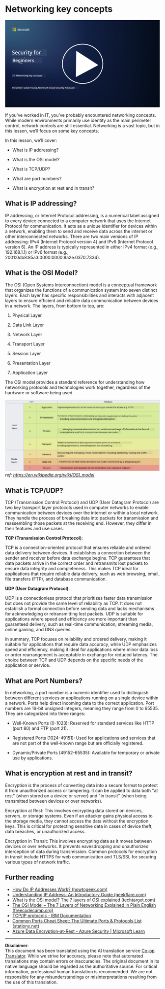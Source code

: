 <!--
CO_OP_TRANSLATOR_METADATA:
{
  "original_hash": "252724eceeb183fb9018f88c5e1a3f0c",
  "translation_date": "2025-09-04T01:42:32+00:00",
  "source_file": "3.1 Networking key concepts.md",
  "language_code": "en"
}
-->
# Networking key concepts

[![Watch the video](../../translated_images/3-1_placeholder.4175b570caca311e2bfc7e19ab9e1f14144b17af49b128ea998c2a7211f49795.en.png)](https://learn-video.azurefd.net/vod/player?id=1d8606a8-8357-4dae-8b8f-0a13c3fddd7a)

If you’ve worked in IT, you’ve probably encountered networking concepts. While modern environments primarily use identity as the main perimeter control, network controls are still essential. Networking is a vast topic, but in this lesson, we’ll focus on some key concepts.

In this lesson, we’ll cover:

 - What is IP addressing?
   
 - What is the OSI model?

 - What is TCP/UDP?

 - What are port numbers?

 - What is encryption at rest and in transit?

## What is IP addressing?

IP addressing, or Internet Protocol addressing, is a numerical label assigned to every device connected to a computer network that uses the Internet Protocol for communication. It acts as a unique identifier for devices within a network, enabling them to send and receive data across the internet or other interconnected networks. There are two main versions of IP addressing: IPv4 (Internet Protocol version 4) and IPv6 (Internet Protocol version 6). An IP address is typically represented in either IPv4 format (e.g., 192.168.1.1) or IPv6 format (e.g., 2001:0db8:85a3:0000:0000:8a2e:0370:7334).

## What is the OSI Model?

The OSI (Open Systems Interconnection) model is a conceptual framework that organizes the functions of a communication system into seven distinct layers. Each layer has specific responsibilities and interacts with adjacent layers to ensure efficient and reliable data communication between devices in a network. The layers, from bottom to top, are:

 1. Physical Layer
    
 2. Data Link Layer

 3. Network Layer

 4. Transport Layer

 5. Session Layer

 6. Presentation Layer

 7. Application Layer

The OSI model provides a standard reference for understanding how networking protocols and technologies work together, regardless of the hardware or software being used.

![image](../../translated_images/osilayers.3489744e4715f50913c8f8cfe8deaccdcee6b0642bb18344496faed0abb58051.en.png)
_ref: https://en.wikipedia.org/wiki/OSI_model_

## What is TCP/UDP?

TCP (Transmission Control Protocol) and UDP (User Datagram Protocol) are two key transport layer protocols used in computer networks to enable communication between devices over the internet or within a local network. They handle the process of breaking data into packets for transmission and reassembling those packets at the receiving end. However, they differ in their features and use cases.

**TCP (Transmission Control Protocol)**:

TCP is a connection-oriented protocol that ensures reliable and ordered data delivery between devices. It establishes a connection between the sender and receiver before data exchange begins. TCP guarantees that data packets arrive in the correct order and retransmits lost packets to ensure data integrity and completeness. This makes TCP ideal for applications that require reliable data delivery, such as web browsing, email, file transfers (FTP), and database communication.

**UDP (User Datagram Protocol)**:

UDP is a connectionless protocol that prioritizes faster data transmission but does not provide the same level of reliability as TCP. It does not establish a formal connection before sending data and lacks mechanisms for acknowledging or retransmitting lost packets. UDP is suitable for applications where speed and efficiency are more important than guaranteed delivery, such as real-time communication, streaming media, online gaming, and DNS queries.

In summary, TCP focuses on reliability and ordered delivery, making it suitable for applications that require data accuracy, while UDP emphasizes speed and efficiency, making it ideal for applications where minor data loss or order rearrangement is acceptable in exchange for reduced latency. The choice between TCP and UDP depends on the specific needs of the application or service.

## What are Port Numbers?

In networking, a port number is a numeric identifier used to distinguish between different services or applications running on a single device within a network. Ports help direct incoming data to the correct application. Port numbers are 16-bit unsigned integers, meaning they range from 0 to 65535. They are categorized into three ranges:

- Well-Known Ports (0-1023): Reserved for standard services like HTTP (port 80) and FTP (port 21).

- Registered Ports (1024-49151): Used for applications and services that are not part of the well-known range but are officially registered.

- Dynamic/Private Ports (49152-65535): Available for temporary or private use by applications.

## What is encryption at rest and in transit?

Encryption is the process of converting data into a secure format to protect it from unauthorized access or tampering. It can be applied to data both "at rest" (when stored on a device or server) and "in transit" (when being transmitted between devices or over networks).

Encryption at Rest: This involves encrypting data stored on devices, servers, or storage systems. Even if an attacker gains physical access to the storage media, they cannot access the data without the encryption keys. This is critical for protecting sensitive data in cases of device theft, data breaches, or unauthorized access.

Encryption in Transit: This involves encrypting data as it moves between devices or over networks. It prevents eavesdropping and unauthorized interception of data during transmission. Common protocols for encryption in transit include HTTPS for web communication and TLS/SSL for securing various types of network traffic.

## Further reading
- [How Do IP Addresses Work? (howtogeek.com)](https://www.howtogeek.com/341307/how-do-ip-addresses-work/)
- [Understanding IP Address: An Introductory Guide (geekflare.com)](https://geekflare.com/understanding-ip-address/)
- [What is the OSI model? The 7 layers of OSI explained (techtarget.com)](https://www.techtarget.com/searchnetworking/definition/OSI)
- [The OSI Model – The 7 Layers of Networking Explained in Plain English (freecodecamp.org)](https://www.freecodecamp.org/news/osi-model-networking-layers-explained-in-plain-english/)
- [TCP/IP protocols - IBM Documentation](https://www.ibm.com/docs/en/aix/7.3?topic=protocol-tcpip-protocols)
- [Common Ports Cheat Sheet: The Ultimate Ports & Protocols List (stationx.net)](https://www.stationx.net/common-ports-cheat-sheet/)
- [Azure Data Encryption-at-Rest - Azure Security | Microsoft Learn](https://learn.microsoft.com/azure/security/fundamentals/encryption-atrest?WT.mc_id=academic-96948-sayoung)

---

**Disclaimer**:  
This document has been translated using the AI translation service [Co-op Translator](https://github.com/Azure/co-op-translator). While we strive for accuracy, please note that automated translations may contain errors or inaccuracies. The original document in its native language should be regarded as the authoritative source. For critical information, professional human translation is recommended. We are not responsible for any misunderstandings or misinterpretations resulting from the use of this translation.